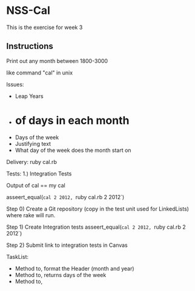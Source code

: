 NSS-Cal
===============

This is the exercise for week 3

Instructions
-----------

Print out any month between 1800-3000

like command "cal" in unix

Issues:
- Leap Years
- # of days in each month
- Days of the week
- Justifying text
- What day of the week does the month start on


Delivery:
ruby cal.rb <month> <year>

Tests:
1.) Integration Tests

Output of cal == my cal

asseert_equal(`cal 2 2012, `ruby cal.rb 2 2012`)

Step 0)
Create a Git repository (copy in the test unit used for LinkedLists) where rake will run.

Step 1)
Create Integration tests
asseert_equal(`cal 2 2012, `ruby cal.rb 2 2012`)

Step 2)
Submit link to integration tests in Canvas

TaskList:
- Method to, format the Header (month and year)
- Method to, returns days of the week
- Method to,